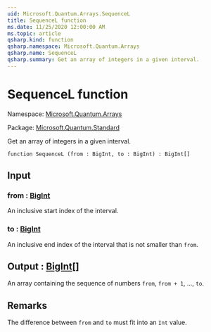 ```yaml
---
uid: Microsoft.Quantum.Arrays.SequenceL
title: SequenceL function
ms.date: 11/25/2020 12:00:00 AM
ms.topic: article
qsharp.kind: function
qsharp.namespace: Microsoft.Quantum.Arrays
qsharp.name: SequenceL
qsharp.summary: Get an array of integers in a given interval.
---
```


# SequenceL function

Namespace: [Microsoft.Quantum.Arrays](xref:Microsoft.Quantum.Arrays)

Package: [Microsoft.Quantum.Standard](https://nuget.org/packages/Microsoft.Quantum.Standard)


Get an array of integers in a given interval.

```qsharp
function SequenceL (from : BigInt, to : BigInt) : BigInt[]
```


## Input

### from : [BigInt](xref:microsoft.quantum.user-guide.language.types)

An inclusive start index of the interval.


### to : [BigInt](xref:microsoft.quantum.user-guide.language.types)

An inclusive end index of the interval that is not smaller than `from`.



## Output : [BigInt](xref:microsoft.quantum.user-guide.language.types)[]

An array containing the sequence of numbers `from`, `from + 1`, ...,`to`.

## Remarks

The difference between `from` and `to` must fit into an `Int` value.